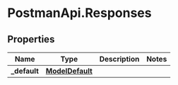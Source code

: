 # PostmanApi.Responses

## Properties

Name | Type | Description | Notes
------------ | ------------- | ------------- | -------------
**_default** | [**ModelDefault**](ModelDefault.md) |  | 


